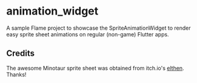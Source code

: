 # animation_widget

A sample Flame project to showcase the SpriteAnimationWidget to render easy sprite sheet animations on regular (non-game) Flutter apps.

## Credits

The awesome Minotaur sprite sheet was obtained from itch.io's [elthen](https://elthen.itch.io/2d-pixel-art-minotaur-sprites). Thanks!
